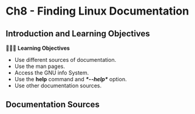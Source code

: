 # Ch8 - Finding Linux Documentation

## Introduction and Learning Objectives

👩🏻‍🏫 **Learning Objectives**

- Use different sources of documentation.
- Use the man pages.
- Access the GNU info System.
- Use the **help** command and ***\*--help\**** option.
- Use other documentation sources.

## Documentation Sources

